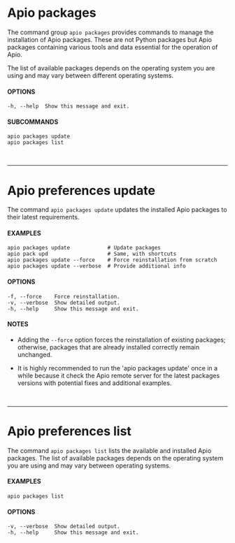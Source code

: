 

# Apio packages

The command group `apio packages` provides commands to manage the
installation of Apio packages. These are not Python packages but Apio
packages containing various tools and data essential for the operation
of Apio.

The list of available packages depends on the operating system you are
using and may vary between different operating systems.

#### OPTIONS
```
-h, --help  Show this message and exit.
```

#### SUBCOMMANDS
```
apio packages update
apio packages list
```

<br>

-----

# Apio preferences update

The command `apio packages update` updates the installed Apio packages
to their latest requirements.

#### EXAMPLES
```
apio packages update            # Update packages
apio pack upd                   # Same, with shortcuts
apio packages update --force    # Force reinstallation from scratch
apio packages update --verbose  # Provide additional info
```

#### OPTIONS

```
-f, --force    Force reinstallation.
-v, --verbose  Show detailed output.
-h, --help     Show this message and exit.
```

#### NOTES

* Adding the `--force` option forces the reinstallation of existing
  packages; otherwise, packages that are already installed correctly
  remain unchanged.

* It is highly recommended to run the 'apio packages update' once in a
  while because it check the Apio remote server for the latest packages
  versions with potential fixes and additional examples.

<br>

-----

# Apio preferences list

The command `apio packages list` lists the available and installed
Apio packages. The list of available packages depends on the operating
system you are using and may vary between operating systems.

#### EXAMPLES
```
apio packages list
```

#### OPTIONS
```
-v, --verbose  Show detailed output.
-h, --help     Show this message and exit.
```


<br>

